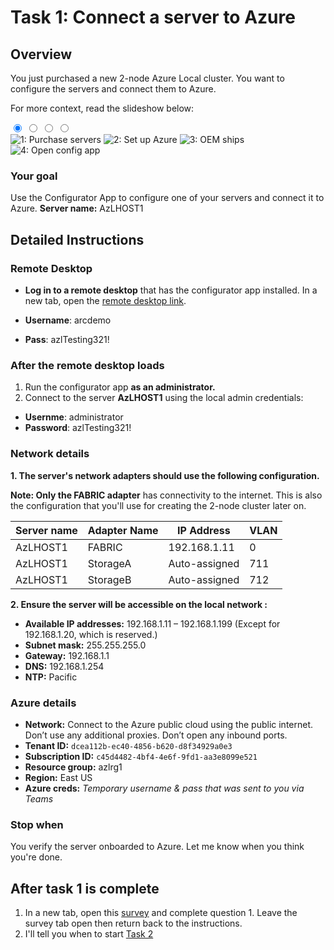 # Task 1: Connect a server to Azure

## Overview
You just purchased a new 2-node Azure Local cluster. You want to configure the servers and connect them to Azure. 

For more context, read the slideshow below:
<div class="carousel">
  <input type="radio" name="slides" id="slide1" checked>
  <input type="radio" name="slides" id="slide2">
  <input type="radio" name="slides" id="slide3">
  <input type="radio" name="slides" id="slide4">
  
<div class="carousel-slides">
  <img src="../images/oobe0.png" alt="1: Purchase servers">
  <img src="../images/oobe1.png" alt="2: Set up Azure">
  <img src="../images/oobe2.png" alt="3: OEM ships">
  <img src="../images/oobe3.png" alt="4: Open config app">
</div>
  <div class="carousel-nav">
    <label for="slide1"></label>
    <label for="slide2"></label>
    <label for="slide3"></label>
    <label for="slide4"></label>
  </div>
</div>


### Your goal  
Use the Configurator App to configure one of your servers and connect it to Azure. **Server name:** AzLHOST1 


## Detailed Instructions

### Remote Desktop

- **Log in to a remote desktop** that has the configurator app installed. In a new tab, open the [remote desktop link](https://bst-a6e50e98-d3c2-4e4e-ab6f-6280cb4ea85b.bastion.azure.com/api/shareable-url/bd1a552a-76a3-4ec0-8100-fb31362fcd59).

- **Username**: arcdemo
- **Pass**: azlTesting321!


### After the remote desktop loads

1. Run the configurator app **as an administrator.**
2. Connect to the server **AzLHOST1** using the local admin credentials:

- **Usernme**:  administrator
- **Password**: azlTesting321!


### Network details

**1. The server's network adapters should use the following configuration.**

**Note: Only the FABRIC adapter** has connectivity to the internet. This is also the configuration that you'll use for creating the 2-node cluster later on. 

| Server name | Adapter Name | IP Address      | VLAN |
|-------------|--------------|-----------------|------|
| AzLHOST1    | FABRIC       | 192.168.1.11    | 0    |
| AzLHOST1    | StorageA     | Auto-assigned   | 711  |
| AzLHOST1    | StorageB     | Auto-assigned   | 712  |


**2. Ensure the server will be accessible on the local network :**

- **Available IP addresses:** 192.168.1.11 – 192.168.1.199 (Except for 192.168.1.20, which is reserved.)
- **Subnet mask:** 255.255.255.0
- **Gateway:** 192.168.1.1
- **DNS:** 192.168.1.254
- **NTP:** Pacific



### Azure details

- **Network:** Connect to the Azure public cloud using the public internet. Don’t use any additional proxies. Don’t open any inbound ports.
- **Tenant ID:** `dcea112b-ec40-4856-b620-d8f34929a0e3`
- **Subscription ID:** `c45d4482-4bf4-4e6f-9fd1-aa3e8099e521`
- **Resource group:** azlrg1
- **Region:** East US
- **Azure creds:** _Temporary username & pass that was sent to you via Teams_

### Stop when

You verify the server onboarded to Azure. Let me know when you think you're done. 


## After task 1 is complete 

1. In a new tab, open this [survey](https://forms.office.com/r/4bBC2WZ5qG) and complete question 1. Leave the survey tab open then return back to the instructions. 
2. I'll tell you when to start [Task 2](task2.md)

